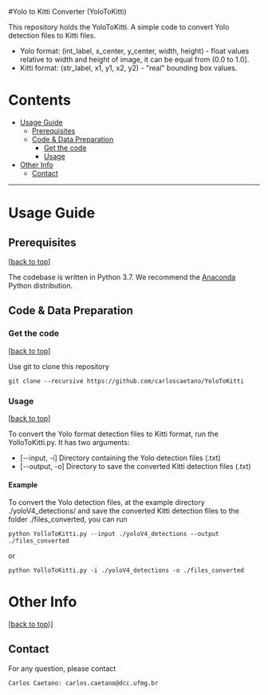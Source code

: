 #Yolo to Kitti Converter (YoloToKitti)

This repository holds the YoloToKitti. A simple code to convert Yolo detection files to Kitti files.
- Yolo format: (int_label, x_center, y_center, width, height) - float values relative to width and height of image, it can be equal from (0.0 to 1.0].
- Kitti format: (str_label, x1, y1, x2, y2) - "real" bounding box values.

# Contents
* [Usage Guide](#usage-guide)
  * [Prerequisites](#prerequisites)
  * [Code & Data Preparation](#code--data-preparation)
    * [Get the code](#get-the-code)
    * [Usage](#usage)
* [Other Info](#other-info)
  * [Contact](#contact)

----
# Usage Guide

## Prerequisites
[[back to top](#yolo-to-kitti-converter-(yolotokitti))]

The codebase is written in Python 3.7. We recommend the [Anaconda][anaconda] Python distribution.

## Code & Data Preparation

### Get the code
[[back to top](#yolo-to-kitti-converter-(yolotokitti))]

Use git to clone this repository
```
git clone --recursive https://github.com/carloscaetano/YoloToKitti
```

### Usage
[[back to top](#yolo-to-kitti-converter-(yolotokitti))]

To convert the Yolo format detection files to Kitti format, run the YolloToKitti.py. It has two arguments:
- [--input, -i] Directory containing the Yolo detection files (.txt)
- [--output, -o] Directory to save the converted Kitti detection files (.txt)

#### Example
To convert the Yolo detection files, at the example directory ./yoloV4_detections/ and save the converted Kitti detection files to the folder ./files_converted, you can run
```
python YolloToKitti.py --input ./yoloV4_detections --output ./files_converted
```
or
```
python YolloToKitti.py -i ./yoloV4_detections -o ./files_converted
```

# Other Info
[[back to top](#yolo-to-kitti-converter-(yolotokitti)))]

## Contact
For any question, please contact
```
Carlos Caetano: carlos.caetano@dcc.ufmg.br
```

[anaconda]:https://www.continuum.io/downloads